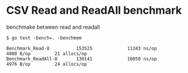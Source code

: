 # CSV Read and ReadAll benchmark

benchmake between read and readall

`$ go test -bench=. -benchmem`
```
Benchmark_Read-8          153525             11343 ns/op            4808 B/op         21 allocs/op
Benchmark_ReadAll-8       130141             10050 ns/op            4976 B/op         24 allocs/op
```
